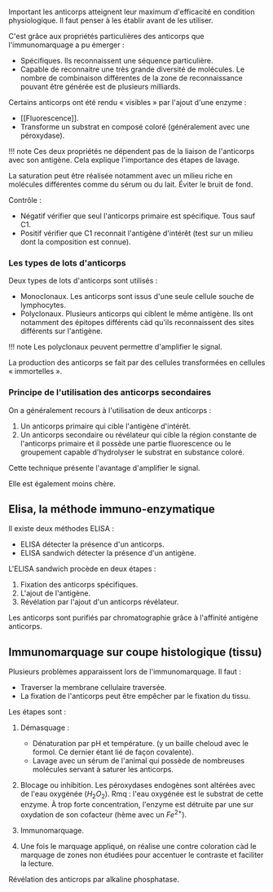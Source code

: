 Important les anticorps atteignent leur maximum d'efficacité en condition physiologique. Il faut penser à les établir avant de les utiliser.

C'est grâce aux propriétés particulières des anticorps que l'immunomarquage a pu émerger :

* Spécifiques. Ils reconnaissent une séquence particulière.
* Capable de reconnaitre une très grande diversité de molécules. Le nombre de combinaison différentes de la zone de reconnaissance pouvant être générée est de plusieurs milliards.

Certains anticorps ont été rendu « visibles » par l'ajout d'une enzyme :

* [[Fluorescence]].
* Transforme un substrat en composé coloré (généralement avec une péroxydase).

!!! note
    Ces deux propriétés ne dépendent pas de la liaison de l'anticorps avec son antigène. Cela explique l'importance des étapes de lavage.

La saturation peut être réalisée notamment avec un milieu riche en molécules différentes comme du sérum ou du lait. Éviter le bruit de fond.

Contrôle :

* Négatif vérifier que seul l'anticorps primaire est spécifique. Tous sauf C1.
* Positif vérifier que C1 reconnait l'antigène d'intérêt (test sur un milieu dont la composition est connue).

### Les types de lots d'anticorps

Deux types de lots d'anticorps sont utilisés :

* Monoclonaux. Les anticorps sont issus d'une seule cellule souche de lymphocytes.
* Polyclonaux. Plusieurs anticorps qui ciblent le même antigène. Ils ont notamment des épitopes différents càd qu'ils reconnaissent des sites différents sur l'antigène.

!!! note
    Les polyclonaux peuvent permettre d'amplifier le signal.

La production des anticorps se fait par des cellules transformées en cellules « immortelles ».

### Principe de l'utilisation des anticorps secondaires

On a généralement recours à l'utilisation de deux anticorps :

1. Un anticorps primaire qui cible l'antigène d'intérêt.
2. Un anticorps secondaire ou révélateur qui cible la région constante de l'anticorps primaire et il possède une partie fluorescence ou le groupement capable d'hydrolyser le substrat en substance coloré.

Cette technique présente l'avantage d'amplifier le signal.

Elle est également moins chère.

## Elisa, la méthode immuno-enzymatique

Il existe deux méthodes ELISA :

* ELISA détecter la présence d'un anticorps.
* ELISA sandwich détecter la présence d'un antigène.

L'ELISA sandwich procède en deux étapes :

1. Fixation des anticorps spécifiques.
2. L'ajout de l'antigène.
3. Révélation par l'ajout d'un anticorps révélateur.

Les anticorps sont purifiés par chromatographie grâce à l'affinité antigène anticorps.

## Immunomarquage sur coupe histologique (tissu)

Plusieurs problèmes apparaissent lors de l'immunomarquage. Il faut : 

* Traverser la membrane cellulaire traversée.
* La fixation de l'anticorps peut être empêcher par le fixation du tissu.

Les étapes sont :

1. Démasquage :

    * Dénaturation par pH et température. (y un baille cheloud avec le formol. Ce dernier étant lié de façon covalente).
    * Lavage avec un sérum de l'animal qui possède de nombreuses molécules servant à saturer les anticorps.

2. Blocage ou inhibition. Les péroxydases endogènes sont altérées avec de l'eau oxygénée ($H_2O_2$). Rmq : l'eau oxygénée est le substrat de cette enzyme. À trop forte concentration, l'enzyme est détruite par une sur oxydation de son cofacteur (hème avec un $Fe^{2+}$).

3. Immunomarquage.

4. Une fois le marquage appliqué, on réalise une contre coloration càd le marquage de zones non étudiées pour accentuer le contraste et faciliter la lecture.

Révélation des anticrops par alkaline phosphatase.